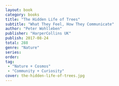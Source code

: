 ```yaml
---
layout: book
category: books
title: "The Hidden Life of Trees"
subtitle: "What They Feel, How They Communicate"
author: "Peter Wohlleben"
publisher: "HarperCollins UK"
publish: 2017-08-24
total: 288
genre: "Nature"
series:
order:
tag: 
 - "Nature + Cosmos"
 - "Community + Curiosity"
cover: the-hidden-life-of-trees.jpg
---
```




